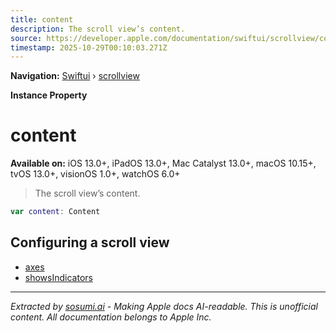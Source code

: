 ```yaml
---
title: content
description: The scroll view’s content.
source: https://developer.apple.com/documentation/swiftui/scrollview/content
timestamp: 2025-10-29T00:10:03.271Z
---
```


**Navigation:** [Swiftui](/documentation/swiftui) › [scrollview](/documentation/swiftui/scrollview)

**Instance Property**

# content

**Available on:** iOS 13.0+, iPadOS 13.0+, Mac Catalyst 13.0+, macOS 10.15+, tvOS 13.0+, visionOS 1.0+, watchOS 6.0+

> The scroll view’s content.

```swift
var content: Content
```

## Configuring a scroll view

- [axes](/documentation/swiftui/scrollview/axes)
- [showsIndicators](/documentation/swiftui/scrollview/showsindicators)

---

*Extracted by [sosumi.ai](https://sosumi.ai) - Making Apple docs AI-readable.*
*This is unofficial content. All documentation belongs to Apple Inc.*
